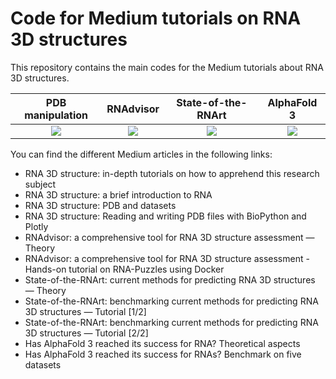 # Code for Medium tutorials on RNA 3D structures

This repository contains the main codes for the Medium tutorials about RNA 3D structures.

PDB manipulation |     RNAdvisor |      State-of-the-RNArt      | AlphaFold 3
:-------------------------:|:-----------------------:|:----------------------------:|:-----------------------:
![](pdb_manipulation/img/4XW7_camera-spin.gif) | ![](rnadvisor/img/rp14b_aligned.gif) | ![](state_of_the_rnart/img/rna_puzzles.gif) | ![](alphafold3_for_rna/img/best_worst_challenges.gif)

You can find the different Medium articles in the following links:

- RNA 3D structure: in-depth tutorials on how to apprehend this research subject
- RNA 3D structure: a brief introduction to RNA
- RNA 3D structure: PDB and datasets
- RNA 3D structure: Reading and writing PDB files with BioPython and Plotly
- RNAdvisor: a comprehensive tool for RNA 3D structure assessment — Theory
- RNAdvisor: a comprehensive tool for RNA 3D structure assessment - Hands-on tutorial on RNA-Puzzles using Docker
- State-of-the-RNArt: current methods for predicting RNA 3D structures — Theory
- State-of-the-RNArt: benchmarking current methods for predicting RNA 3D structures — Tutorial [1/2]
- State-of-the-RNArt: benchmarking current methods for predicting RNA 3D structures — Tutorial [2/2]
- Has AlphaFold 3 reached its success for RNA? Theoretical aspects
- Has AlphaFold 3 reached its success for RNAs? Benchmark on five datasets
